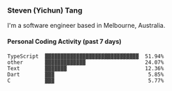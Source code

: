 ### Steven (Yichun) Tang

I'm a software engineer based in Melbourne, Australia.

#### Personal Coding Activity (past 7 days)
```
TypeScript  ▓▓▓▓▓▓▓▓▓▓▓▓▓▓▓▓▓▓▓▓▓▓▓▓▓▓▓▓▓▓  51.94%
other       ▓▓▓▓▓▓▓▓▓▓▓▓▓                   24.07%
Text        ▓▓▓▓▓▓▓                         12.36%
Dart        ▓▓▓                              5.85%
C           ▓▓▓                              5.77%
```
